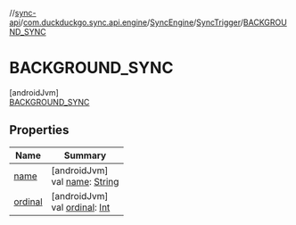 //[sync-api](../../../../../index.md)/[com.duckduckgo.sync.api.engine](../../../index.md)/[SyncEngine](../../index.md)/[SyncTrigger](../index.md)/[BACKGROUND_SYNC](index.md)

# BACKGROUND_SYNC

[androidJvm]\
[BACKGROUND_SYNC](index.md)

## Properties

| Name | Summary |
|---|---|
| [name](../../../-syncable-data-persister/-sync-conflict-resolution/-t-i-m-e-s-t-a-m-p/index.md#-372974862%2FProperties%2F414053090) | [androidJvm]<br>val [name](../../../-syncable-data-persister/-sync-conflict-resolution/-t-i-m-e-s-t-a-m-p/index.md#-372974862%2FProperties%2F414053090): [String](https://kotlinlang.org/api/latest/jvm/stdlib/kotlin/-string/index.html) |
| [ordinal](../../../-syncable-data-persister/-sync-conflict-resolution/-t-i-m-e-s-t-a-m-p/index.md#-739389684%2FProperties%2F414053090) | [androidJvm]<br>val [ordinal](../../../-syncable-data-persister/-sync-conflict-resolution/-t-i-m-e-s-t-a-m-p/index.md#-739389684%2FProperties%2F414053090): [Int](https://kotlinlang.org/api/latest/jvm/stdlib/kotlin/-int/index.html) |
